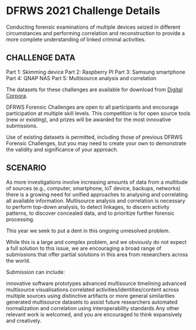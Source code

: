 # DFRWS 2021 Challenge Details

Conducting forensic examinations of multiple devices seized in different circumstances and performing correlation and reconstruction to provide a more complete understanding of linked criminal activities. 

## CHALLENGE DATA
Part 1: Skimming device
Part 2: Raspberry PI
Part 3: Samsung smartphone
Part 4: QNAP NAS
Part 5: Multisource analysis and correlation

The datasets for these challenges are available for download from [Digital Corpora](https://corp.digitalcorpora.org/corpora/dfrws/challenge-2021/).

DFRWS Forensic Challenges are open to all participants and encourage participation at multiple skill levels. This competition is for open source tools (new or existing), and prizes will be awarded for the most innovative submissions.

Use of existing datasets is permitted, including those of previous DFRWS Forensic Challenges, but you may need to create your own to demonstrate the validity and significance of your approach.

## SCENARIO
As more investigations involve increasing amounts of data from a multitude of sources (e.g., computer, smartphone, IoT device, backups, networks) there is a growing need for unified approaches to analysing and correlating all available information. Multisource analysis and correlation is necessary to perform top-down analysis, to detect linkages, to discern activity patterns, to discover concealed data, and to prioritize further forensic processing.

This year we seek to put a dent in this ongoing unresolved problem.

While this is a large and complex problem, and we obviously do not expect a full solution to this issue, we are encouraging a broad range of submissions that offer partial solutions in this area from researchers across the world.

Submission can include:

innovative software prototypes
advanced multisource timelining
advanced multisource visualisations
correlated activities/identities/content across multiple sources using distinctive artifacts or more general similarities
generated multisource datasets to assist future researchers
automated normalization and correlation using interoperability standards
Any other relevant work is welcomed, and you are encouraged to think expansively and creatively.
